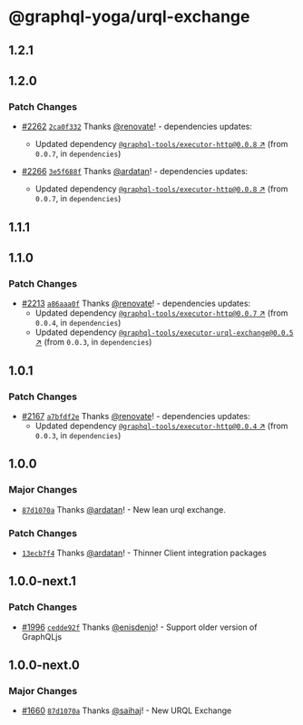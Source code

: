 # @graphql-yoga/urql-exchange

## 1.2.1

## 1.2.0

### Patch Changes

- [#2262](https://github.com/dotansimha/graphql-yoga/pull/2262) [`2ca0f332`](https://github.com/dotansimha/graphql-yoga/commit/2ca0f3328764d4a156514e0bee3cae9ae1099283) Thanks [@renovate](https://github.com/apps/renovate)! - dependencies updates:

  - Updated dependency [`@graphql-tools/executor-http@0.0.8` ↗︎](https://www.npmjs.com/package/@graphql-tools/executor-http/v/0.0.8) (from `0.0.7`, in `dependencies`)

- [#2266](https://github.com/dotansimha/graphql-yoga/pull/2266) [`3e5f688f`](https://github.com/dotansimha/graphql-yoga/commit/3e5f688f2cbe02dd2fb4be69831d268aee52c5b5) Thanks [@ardatan](https://github.com/ardatan)! - dependencies updates:
  - Updated dependency [`@graphql-tools/executor-http@0.0.8` ↗︎](https://www.npmjs.com/package/@graphql-tools/executor-http/v/0.0.8) (from `0.0.7`, in `dependencies`)

## 1.1.1

## 1.1.0

### Patch Changes

- [#2213](https://github.com/dotansimha/graphql-yoga/pull/2213) [`a86aaa0f`](https://github.com/dotansimha/graphql-yoga/commit/a86aaa0f673037e9207ca12e48f54e7e43963a47) Thanks [@renovate](https://github.com/apps/renovate)! - dependencies updates:
  - Updated dependency [`@graphql-tools/executor-http@0.0.7` ↗︎](https://www.npmjs.com/package/@graphql-tools/executor-http/v/0.0.7) (from `0.0.4`, in `dependencies`)
  - Updated dependency [`@graphql-tools/executor-urql-exchange@0.0.5` ↗︎](https://www.npmjs.com/package/@graphql-tools/executor-urql-exchange/v/0.0.5) (from `0.0.3`, in `dependencies`)

## 1.0.1

### Patch Changes

- [#2167](https://github.com/dotansimha/graphql-yoga/pull/2167) [`a7bfdf2e`](https://github.com/dotansimha/graphql-yoga/commit/a7bfdf2e7b6c8d4a0578cf4db1770d6e04fb28a8) Thanks [@renovate](https://github.com/apps/renovate)! - dependencies updates:
  - Updated dependency [`@graphql-tools/executor-http@0.0.4` ↗︎](https://www.npmjs.com/package/@graphql-tools/executor-http/v/0.0.4) (from `0.0.3`, in `dependencies`)

## 1.0.0

### Major Changes

- [`87d1070a`](https://github.com/dotansimha/graphql-yoga/commit/87d1070a01e48f45d6afd7ee6b88faf8e5612297) Thanks [@ardatan](https://github.com/ardatan)! - New lean urql exchange.

### Patch Changes

- [`13ecb7f4`](https://github.com/dotansimha/graphql-yoga/commit/13ecb7f4425152dbcc2e2fcb03adcd910dbaa85b) Thanks [@ardatan](https://github.com/ardatan)! - Thinner Client integration packages

## 1.0.0-next.1

### Patch Changes

- [#1996](https://github.com/dotansimha/graphql-yoga/pull/1996) [`cedde92f`](https://github.com/dotansimha/graphql-yoga/commit/cedde92fead65bcc4c08bb31d4c2400f92fd83d2) Thanks [@enisdenjo](https://github.com/enisdenjo)! - Support older version of GraphQLjs

## 1.0.0-next.0

### Major Changes

- [#1660](https://github.com/dotansimha/graphql-yoga/pull/1660) [`87d1070a`](https://github.com/dotansimha/graphql-yoga/commit/87d1070a01e48f45d6afd7ee6b88faf8e5612297) Thanks [@saihaj](https://github.com/saihaj)! - New URQL Exchange
